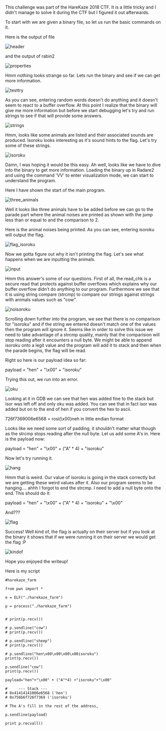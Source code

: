 
This challenge was part of the HareKaze 2018 CTF. It is a little tricky and I didn't manage to solve it during the CTF
but I figured it out afterwards. 

To start with we are given a binary file, so let us run the basic commands on it. 

Here is the output of file

![header](header.PNG)

and the output of rabin2

![properties](properties.PNG)

Hmm nothing looks strange so far. Lets run the binary and see if we can get more information. 

![testtry](testtry.PNG)

As you can see, entering random words doesn't do anything and it doesn't seem to react to a buffer overflow. At this point
I realize that the binary will give me more information but before we start debugging let's try and run strings to see if
that will provide some answers. 

![strings](strings.PNG)

Hmm, looks like some animals are listed and their associated sounds are produced. Isoroku looks interesting as it's sound hints to
the flag. Let's try some of these strings. 

![isoroku](isoroku.PNG)

Damn, I was hoping it would be this easy. Ah well, looks like we have to dive into the binary to get more information. 
Loading the binary up in Radare2 and using the command 'VV' to enter visualization mode, we can start to understand the program.

Here I have shown the start of the main program. 

![three_animals](three_animals.PNG)

Well it looks like three animals have to be added before we can go to the parade part where the animal noises are printed as 
shown with the jump less than or equal to and the comparison to 2.  

Here is the animal noises being printed. As you can see, entering isoroku will output the flag. 

![flag_isoroku](flag_isoroku.PNG)

Now we gotta figure out why it isn't printing the flag. Let's see what happens when we are inputting the animals.

![input](input.PNG)

Hmm this answer's some of our questions. First of all, the read_chk is a secure read that protects against buffer overflows 
which explains why our buffer overflow didn't do anything to our program. Furthermore we see that it is using string compare
(strcmp) to compare our strings against strings with animals values such as "cow". 

![noisoroku](noisoroku.PNG)

Scrolling down further into the program, we see that there is no comparison for "isoroku" and if the string we entered doesn't match one of the values then the program will ignore it. Seems like in order to solve this issue we need to take advantage 
of a strcmp quality, mainly that the comparision will stop reading after it encounters a null byte. We might be able to 
append isoroku onto a legit value and the program will add it to stack and then when the parade begins, the flag will be read.

Right so here is our payload idea so far:

payload = "hen" + "\x00" + "isoroku"

Trying this out, we run into an error. 

![oku](oku.PNG)

Looking at it in GDB we can see that hen was added fine to the stack but isor was left
off and only oku was added. You can see that in fact isor was added but on to the end of hen if you convert the hex to ascii.

726f7369006e6568 = rosi(\x00)neh in little endian format

Looks like we need some sort of padding, it shouldn't matter what though as the strcmp stops reading
after the null byte. Let us add some A's in. Here is the payload now:

payload = "hen" + "\x00" + ("A" * 4) + "isoroku"

Now let's try running it.

![hang](hang.PNG)

Hmm that is weird. Our value of isoroku is going in the stack correctly but we are getting these weird values after it. Also
our program seems to be hanging.... ahhh I forgot to end the strcmp. I need to add a null byte onto the end. This should do it:

payload = "hen" + "\x00" + ("A" * 4) + "isoroku" + "\x00"

And???

![flag](flag.PNG)

Success! Well kind of, the flag is actually on their server but if you look at the binary it shows that if we were running it
on their server we would get the flag :P

![kindof](kindof.PNG)

Hope you enjoyed the writeup!

Here is my script

```
#harekaze_farm

from pwn import *

e = ELF("./harekaze_farm")

p = process("./harekaze_farm")


# print(p.recv())

# p.sendline("cow")
# print(p.recv())

# p.sendline("sheep")
# print(p.recv())

# p.sendline("hen\x00\x00\x00\x00isoroku")
print(p.recv())

p.sendline("cow")
print(p.recv())

payload="hen"+"\x00" + ("A"*4) +"isoroku"+"\x00"

#     --- Stack ---
# 0x41414141006e6568 ('hen')
# 0x756b6f726f7369 ('isoroku')

# The A's fill in the rest of the address,

p.sendline(payload)

print p.recvall()

```





















